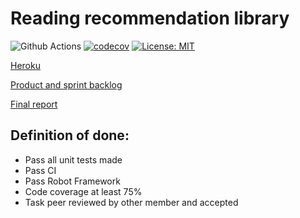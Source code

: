 # Reading recommendation library


![Github Actions](https://github.com/Sangsami/ohtuminiproject/workflows/CI/badge.svg)
[![codecov](https://codecov.io/gh/Sangsami/ohtuminiproject/branch/main/graph/badge.svg?token=90H5DCEFI5)](https://codecov.io/gh/Sangsami/ohtuminiproject)
[![License: MIT](https://img.shields.io/badge/License-MIT-yellow.svg)](https://opensource.org/licenses/MIT)


[Heroku](https://ohtuminiproject.herokuapp.com/)

[Product and sprint backlog](https://docs.google.com/spreadsheets/d/145NsXmY7jT6WsumzZvbi4rYTIaUCGEqMREgqgzbMiFY/edit?usp=sharing)

[Final report](https://github.com/sangsami/ohtuminiproject/blob/main/final%20report.md)

## Definition of done:

* Pass all unit tests made
* Pass CI
* Pass Robot Framework
* Code coverage at least 75%
* Task peer reviewed by other member and accepted


